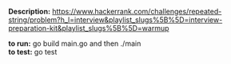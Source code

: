 

<b>Description:</b> https://www.hackerrank.com/challenges/repeated-string/problem?h_l=interview&playlist_slugs%5B%5D=interview-preparation-kit&playlist_slugs%5B%5D=warmup

<b>to run:</b> go build main.go and then ./main \
<b>to test:</b> go test